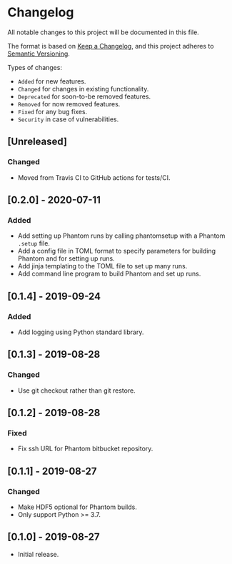 # Changelog

All notable changes to this project will be documented in this file.

The format is based on [Keep a Changelog](https://keepachangelog.com/en/1.0.0/), and this project adheres to [Semantic Versioning](https://semver.org/spec/v2.0.0.html).

Types of changes:

- `Added` for new features.
- `Changed` for changes in existing functionality.
- `Deprecated` for soon-to-be removed features.
- `Removed` for now removed features.
- `Fixed` for any bug fixes.
- `Security` in case of vulnerabilities.

## [Unreleased]

### Changed

- Moved from Travis CI to GitHub actions for tests/CI.

## [0.2.0] - 2020-07-11

### Added

- Add setting up Phantom runs by calling phantomsetup with a Phantom `.setup` file.
- Add a config file in TOML format to specify parameters for building Phantom and for setting up runs.
- Add jinja templating to the TOML file to set up many runs.
- Add command line program to build Phantom and set up runs.

## [0.1.4] - 2019-09-24

### Added

- Add logging using Python standard library.

## [0.1.3] - 2019-08-28

### Changed

- Use git checkout rather than git restore.

## [0.1.2] - 2019-08-28

### Fixed

- Fix ssh URL for Phantom bitbucket repository.

## [0.1.1] - 2019-08-27

### Changed

- Make HDF5 optional for Phantom builds.
- Only support Python >= 3.7.

## [0.1.0] - 2019-08-27

- Initial release.
